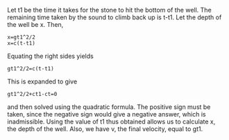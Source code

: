 Let t1 be the time it takes for the stone to hit the bottom of the well. 
The remaining time taken by the sound to climb back up is t-t1. Let the depth of the well be x. Then,

```
x=gt1^2/2
x=c(t-t1)
```

Equating the right sides yields
```
gt1^2/2=c(t-t1)
```
This is expanded to give
```
gt1^2/2+ct1-ct=0
```
and then solved using the quadratic formula. The positive sign must be taken, since the negative sign would give a negative answer, 
which is inadmissible. Using the value of t1 thus obtained allows us to calculate x, the depth of the well. Also, we have v, the 
final velocity, equal to gt1.
